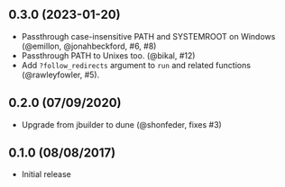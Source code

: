 0.3.0 (2023-01-20)
------------------

* Passthrough case-insensitive PATH and SYSTEMROOT on Windows (@emillon,
  @jonahbeckford, #6, #8)
* Passthrough PATH to Unixes too. (@bikal, #12)
* Add `?follow_redirects` argument to `run` and related functions
  (@rawleyfowler, #5).

0.2.0 (07/09/2020)
------------------

* Upgrade from jbuilder to dune (@shonfeder, fixes #3)

0.1.0 (08/08/2017)
------------------

* Initial release
